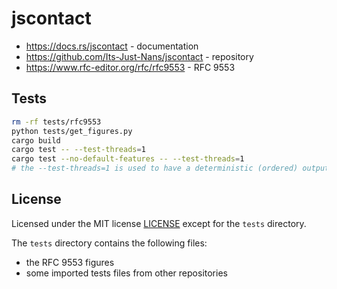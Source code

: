 # jscontact

- <https://docs.rs/jscontact> - documentation
- <https://github.com/Its-Just-Nans/jscontact> - repository
- <https://www.rfc-editor.org/rfc/rfc9553> - RFC 9553

## Tests

```sh
rm -rf tests/rfc9553
python tests/get_figures.py
cargo build
cargo test -- --test-threads=1
cargo test --no-default-features -- --test-threads=1
# the --test-threads=1 is used to have a deterministic (ordered) output
```

## License

Licensed under the MIT license [LICENSE](LICENSE) except for the `tests` directory.

The `tests` directory contains the following files:

- the RFC 9553 figures
- some imported tests files from other repositories
